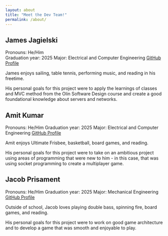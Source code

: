 ```yaml
---
layout: about
title: "Meet the Dev Team!"
permalink: /about/
---
```


## James Jagielski 
Pronouns: He/Him  
Graduation year: 2025
Major: Electrical and Computer Engineering
[GitHub Profile](github.com/James-Jagielski)

James enjoys sailing, table tennis, performing music, and reading in his freetime. 

His personal goals for this project were to apply the learnings of classes and MVC method from the Olin Software Design course and create a good foundational knowledge about servers and networks. 

## Amit Kumar
Pronouns: He/Him
Graduation year: 2025
Major: Electrical and Computer Engineering
[GitHub Profile](github.com/amit-kumarh)

Amit enjoys Ultimate Frisbee, basketball, board games, and reading.

His personal goals for this project were to take on an ambitious project using areas of programming that were new to him - in this case, that was using socket programming to create a multiplayer game.

## Jacob Prisament
Pronouns: He/Him
Graduation year: 2025
Major: Mechanical Engineering
[GitHub Profile](github.com/jprism)

Outside of school, Jacob loves playing double bass, spinning fire, board games, and reading.

His personal goals for this project were to work on good game architecture and to develop a game that was smooth and enjoyable to play. 
